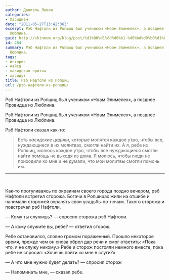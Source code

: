 ```yaml
---
author: Даниэль Левин
categories:
- Хасидизм
date: "2011-05-27T13:42:36Z"
excerpt: Рэб Нафтоли из Ропшиц был учеником «Ноам Элимелех», а позднее Провидца из
  Люблина.
guid: http://shinmem.org/blog/post/%d1%80%d1%8d%d0%b1-%d0%bd%d0%b0%d1%84%d1%82%d0%be%d0%bb%d0%b8-%d0%b8%d0%b7-%d1%80%d0%be%d0%bf%d1%88%d0%b8%d1%86
id: 284
summary: Рэб Нафтоли из Ропшиц был учеником «Ноам Элимелех», а позднее Провидца из
  Люблина.
tags:
- история
- майса
- хасидская притча
- хасидут
title: Рэб Нафтоли из Ропшиц
url: /рэб-нафтоли-из-ропшиц/
---
```

Рэб Нафтоли из Ропшиц был учеником «Ноам Элимелех», а позднее Провидца из Люблина.<!--more-->

Рэб Нафтоли из Ропшиц был учеником «Ноам Элимелех», а позднее Провидца из Люблина. 

Рэб Нафтоли сказал как-то: 

> Есть _хасидские цадики_, которые молятся каждое утро, чтобы все, нуждающиеся в их молитвах, смогли найти их. А я, ребе из Ропшиц, молюсь каждое утро, чтобы все нуждающиеся смогли найти помощь не выходя из дома. Я молюсь, чтобы люди не приходили ко мне и не думали, что мои молитвы смогли помочь им.

* * *

&nbsp; 

Как-то прогуливаясь по окраинам своего города поздно вечером, рэб Нафтоли встретил сторожа. Богачи в Ропшицах жили на отшибе и нанимали сторожей охранять свои усадьбы по-ночам. Такого сторожа и повстречал рэб Нафтоли. 

— Кому ты служишь? — спросил сторожа рэб Нафтоли. 

— А кому служите вы, ребе? — ответил сторож. 

Ребе остановился, словно громом пораженный. Прошло некоторое время, прежде чем он снова обрел дар речи и смог ответить: «Пока что, я не служу никому.» Ребе и сторож постояли немного вместе, пока ребе не спросил: «Хочешь пойти ко мне в слуги?» 

— А что мне нужно будет делать? — спросил сторож 

— Напоминать мне, — сказал ребе.